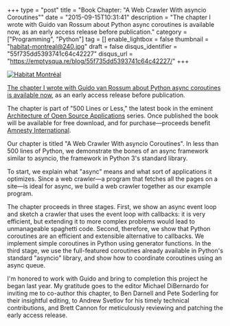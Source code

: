 +++
type = "post"
title = "Book Chapter: \"A Web Crawler With asyncio Coroutines\""
date = "2015-09-15T10:31:41"
description = "The chapter I wrote with Guido van Rossum about Python async coroutines is available now, as an early access release before publication."
category = ["Programming", "Python"]
tag = []
enable_lightbox = false
thumbnail = "habitat-montreal@240.jpg"
draft = false
disqus_identifier = "55f735dd5393741c64c42227"
disqus_url = "https://emptysqua.re/blog/55f735dd5393741c64c42227/"
+++

<p><a href="https://www.flickr.com/photos/emptysquare/2645433948/in/photolist-52Lxm9-52LtHb-52FF5c-52KSB5-wKtf8"><img style="display:block; margin-left:auto; margin-right:auto;" src="habitat-montreal.jpg" alt="Habitat Montr&eacute;al" title="Habitat Montr&eacute;al" /></a></p>
<p><a href="http://aosabook.org/en/500L/a-web-crawler-with-asyncio-coroutines.html">The chapter I wrote with Guido van Rossum about Python async coroutines is available now</a>, as an early access release before publication.</p>
<p>The chapter is part of "500 Lines or Less," the latest book in the eminent <a href="http://aosabook.org/blog/pages/about.html">Architecture of Open Source Applications</a> series. Once published the book will be available for free download, and for purchase&mdash;proceeds benefit <a href="https://www.amnesty.org/">Amnesty International</a>.</p>
<p>Our chapter is titled "A Web Crawler With asyncio Coroutines". In less than 500 lines of Python, we demonstrate the bones of an async framework similar to asyncio, the framework in Python 3's standard library.</p>
<p>To start, we explain what "async" means and what sort of applications it optimizes. Since a web crawler&mdash;a program that fetches all the pages on a site&mdash;is ideal for async, we build a web crawler together as our example program.</p>
<p>The chapter proceeds in three stages. First, we show an async event loop and sketch a crawler that uses the event loop with callbacks: it is very efficient, but extending it to more complex problems would lead to unmanageable spaghetti code. Second, therefore, we show that Python coroutines are an efficient and extensible alternative to callbacks. We implement simple coroutines in Python using generator functions. In the third stage, we use the full-featured coroutines already available in Python's standard "asyncio" library, and show how to coordinate coroutines using an async queue.</p>
<p>I'm honored to work with Guido and bring to completion this project he began last year. My gratitude goes to the editor Michael DiBernardo for inviting me to co-author this chapter, to Ben Darnell and Pete Soderling for their insightful editing, to Andrew Svetlov for his timely technical contributions, and Brett Cannon for meticulously reviewing and patching the early access release.</p>
